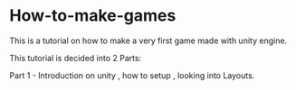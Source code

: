 # How-to-make-games

This is a tutorial on how to make a very first game made with unity engine.

This tutorial is decided into 2 Parts:

Part 1 - Introduction on unity , how to setup , looking into Layouts.
